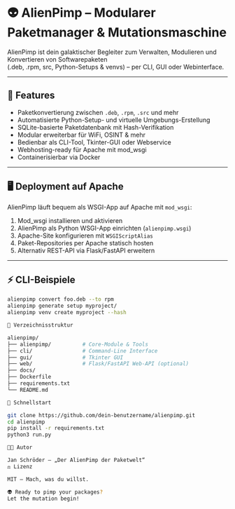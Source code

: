 # 👽 AlienPimp – Modularer Paketmanager & Mutationsmaschine

AlienPimp ist dein galaktischer Begleiter zum Verwalten, Modulieren und Konvertieren von Softwarepaketen  
(.deb, .rpm, src, Python-Setups & venvs) – per CLI, GUI oder Webinterface.  

---

## 🚀 Features

- Paketkonvertierung zwischen `.deb`, `.rpm`, `.src` und mehr  
- Automatisierte Python-Setup- und virtuelle Umgebungs-Erstellung  
- SQLite-basierte Paketdatenbank mit Hash-Verifikation  
- Modular erweiterbar für WiFi, OSINT & mehr  
- Bedienbar als CLI-Tool, Tkinter-GUI oder Webservice  
- Webhosting-ready für Apache mit mod_wsgi  
- Containerisierbar via Docker

---

## 🖥 Deployment auf Apache

AlienPimp läuft bequem als WSGI-App auf Apache mit `mod_wsgi`:

1. Mod_wsgi installieren und aktivieren  
2. AlienPimp als Python WSGI-App einrichten (`alienpimp.wsgi`)  
3. Apache-Site konfigurieren mit `WSGIScriptAlias`  
4. Paket-Repositories per Apache statisch hosten  
5. Alternativ REST-API via Flask/FastAPI erweitern  

---

## ⚡ CLI-Beispiele

```bash
alienpimp convert foo.deb --to rpm
alienpimp generate setup myproject/
alienpimp venv create myproject --hash

🧩 Verzeichnisstruktur

alienpimp/
├── alienpimp/          # Core-Module & Tools
├── cli/                # Command-Line Interface
├── gui/                # Tkinter GUI
├── web/                # Flask/FastAPI Web-API (optional)
├── docs/
├── Dockerfile
├── requirements.txt
└── README.md

🚀 Schnellstart

git clone https://github.com/dein-benutzername/alienpimp.git
cd alienpimp
pip install -r requirements.txt
python3 run.py

🧑‍🚀 Autor

Jan Schröder – „Der AlienPimp der Paketwelt“
⚖️ Lizenz

MIT – Mach, was du willst.

👽 Ready to pimp your packages?
Let the mutation begin!
